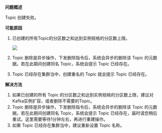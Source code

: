 **问题概述**

Topic 创建失败。

**可能原因**

1. 已创建的所有Topic的分区数之和达到实例规格的分区数上限。

   ![](https://main.qcloudimg.com/raw/94904051a2fba64bb4d191b50abbf703.jpg)

2. Topic 删除是异步操作，下发删除指令后，系统会异步的删除该 Topic 的元数据。若在此期间创建同名 Topic，系统会提示 Topic 已经存在。

3. Topic 已经存在集群当中，创建重名的 Topic 就会提示 Topic 已经存在。



**解决方法**

1. 如果已创建的所有 Topic 的分区数之和达到实例规格的分区数上限，建议对Kafka实例扩容，或者删除不需要的Topic。
2. Topic 删除是异步操作，下发删除指令后，系统会异步的删除该 Topic 的元数据。若在此期间创建同名 Topic，系统会提示 Topic 已经存在，届时请您稍后重试。这里需要等待1分钟左右，再进行重建操作。
3. 如果 Topic 已经存在集群当中，建议重新设置 Topic 名称。
